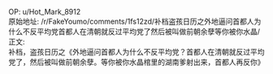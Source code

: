
OP: u/Hot_Mark_8912  
原始地址: /r/FakeYoumo/comments/1fs12zd/补档盗孩日历之外地逼问首都人为什么不反平均党首都人在清朝就反过平均党了然后被叫做前朝余孽等你被你水晶/  
正文:  
补档，盗孩日历之《外地逼问首都人为什么不反平均党？首都人在清朝就反过平均党了，然后被叫做前朝余孽。等你被你水晶棺里的湖南爹射出来，首都人再反你》  

